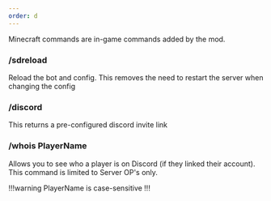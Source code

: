 ```yaml
---
order: d
---
```


Minecraft commands are in-game commands added by the mod.

### /sdreload
Reload the bot and config. This removes the need to restart the server when changing the config

### /discord
This returns a pre-configured discord invite link

### /whois PlayerName
Allows you to see who a player is on Discord (if they linked their account). This command is limited to Server OP's only.

!!!warning
PlayerName is case-sensitive
!!!
